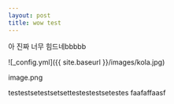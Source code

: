```yaml
---
layout: post
title: wow test
---
```


아 진짜 너무 힘드네bbbbb

![_config.yml]({{ site.baseurl }}/images/kola.jpg)

image.png

testestsetestsetsettestestestsetestes
faafaffaasf
